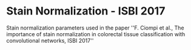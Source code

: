 # Stain Normalization - ISBI 2017
Stain normalization parameters used in the paper ''F. Ciompi et al., The importance of stain normalization in colorectal tissue classification with convolutional networks, ISBI 2017''
